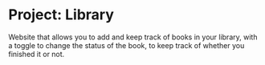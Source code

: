 # Project: Library

Website that allows you to add and keep track of books in your library, with a toggle to change the status of the book, to keep track of whether you finished it or not.
